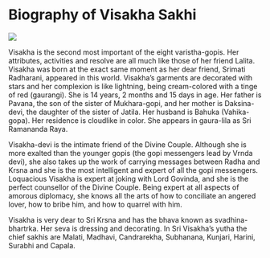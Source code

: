 # Biography of Visakha Sakhi
![](https://www.mayapur.com/wp-content/uploads/2016/09/vishaka-768x512.jpg)

Visakha is the second most important of the eight varistha-gopis. Her attributes, activities and resolve are all much like those of her friend Lalita. Visakha was born at the exact same moment as her dear friend, Srimati Radharani, appeared in this world. Visakha’s garments are decorated with stars and her complexion is like lightning, being cream-colored with a tinge of red (gaurangi). She is 14 years, 2 months and 15 days in age. Her father is Pavana, the son of the sister of Mukhara-gopi, and her mother is Daksina-devi, the daughter of the sister of Jatila. Her husband is Bahuka (Vahika-gopa). Her residence is cloudlike in color. She appears in gaura-lila as Sri Ramananda Raya.

Visakha-devi is the intimate friend of the Divine Couple. Although she is more exalted than the younger gopis (the gopi messengers lead by Vrnda devi), she also takes up the work of carrying messages between Radha and Krsna and she is the most intelligent and expert of all the gopi messengers. Loquacious Visakha is expert at joking with Lord Govinda, and she is the perfect counsellor of the Divine Couple. Being expert at all aspects of amorous diplomacy, she knows all the arts of how to conciliate an angered lover, how to bribe him, and how to quarrel with him.

Visakha is very dear to Sri Krsna and has the bhava known as svadhina-bhartrka. Her seva is dressing and decorating. In Sri Visakha’s yutha the chief sakhis are Malati, Madhavi, Candrarekha, Subhanana, Kunjari, Harini, Surabhi and Capala.
